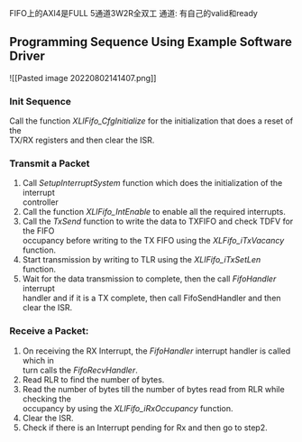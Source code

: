 FIFO上的AXI4是FULL 5通道3W2R全双工
通道: 有自己的valid和ready

## Programming Sequence Using Example Software Driver
![[Pasted image 20220802141407.png]]
### Init Sequence  
Call the function *XLlFifo_CfgInitialize* for the initialization that does a reset of the  
TX/RX registers and then clear the ISR.  
### Transmit a Packet  
1. Call *SetupInterruptSystem* function which does the initialization of the interrupt  
controller  
2. Call the function *XLlFifo_IntEnable* to enable all the required interrupts.  
3. Call the *TxSend* function to write the data to TXFIFO and check TDFV for the FIFO  
occupancy before writing to the TX FIFO using the *XLFifo_iTxVacancy* function.  
4. Start transmission by writing to TLR using the *XLIFifo_iTxSetLen* function.  
5. Wait for the data transmission to complete, then the call *FifoHandler* interrupt  
handler and if it is a TX complete, then call FifoSendHandler and then clear the ISR.  
### Receive a Packet:  
1. On receiving the RX Interrupt, the *FifoHandler* interrupt handler is called which in  
turn calls the *FifoRecvHandler*.
2. Read RLR to find the number of bytes.  
3. Read the number of bytes till the number of bytes read from RLR while checking the  
occupancy by using the *XLlFifo_iRxOccupancy* function.  
4. Clear the ISR.  
5. Check if there is an Interrupt pending for Rx and then go to step2.
